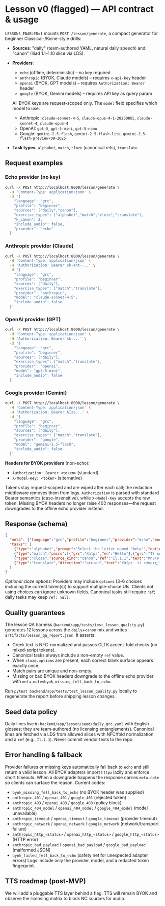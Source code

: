 # Lesson v0 (flagged) — API contract & usage

`LESSONS_ENABLED=1` mounts `POST /lesson/generate`, a compact generator for beginner Classical-/Koine-style drills:

* **Sources**: "daily" (team-authored YAML, natural daily speech) and "canon" (Iliad 1.1–1.10 slice via LDS).
* **Providers**:
  - `echo` (offline, deterministic) – no key required
  - `anthropic` (BYOK, Claude models) – requires `x-api-key` header
  - `openai` (BYOK, GPT models) – requires `Authorization: Bearer` header
  - `google` (BYOK, Gemini models) – requires API key as query param

  All BYOK keys are request-scoped only. The `model` field specifies which model to use:
  - Anthropic: `claude-sonnet-4-5`, `claude-opus-4-1-20250805`, `claude-sonnet-4`, `claude-opus-4`
  - OpenAI: `gpt-5`, `gpt-5-mini`, `gpt-5-nano`
  - Google: `gemini-2.5-flash`, `gemini-2.5-flash-lite`, `gemini-2.5-flash-preview-09-2025`
* **Task types**: `alphabet`, `match`, `cloze` (canonical refs), `translate`.

## Request examples

### Echo provider (no key)
```bash
curl -X POST http://localhost:8000/lesson/generate \
  -H 'Content-Type: application/json' \
  -d '{
    "language": "grc",
    "profile": "beginner",
    "sources": ["daily","canon"],
    "exercise_types": ["alphabet","match","cloze","translate"],
    "k_canon": 2,
    "include_audio": false,
    "provider": "echo"
  }'
```

### Anthropic provider (Claude)
```bash
curl -X POST http://localhost:8000/lesson/generate \
  -H 'Content-Type: application/json' \
  -H 'Authorization: Bearer sk-ant-...' \
  -d '{
    "language": "grc",
    "profile": "beginner",
    "sources": ["daily"],
    "exercise_types": ["match","translate"],
    "provider": "anthropic",
    "model": "claude-sonnet-4-5",
    "include_audio": false
  }'
```

### OpenAI provider (GPT)
```bash
curl -X POST http://localhost:8000/lesson/generate \
  -H 'Content-Type: application/json' \
  -H 'Authorization: Bearer sk-...' \
  -d '{
    "language": "grc",
    "profile": "beginner",
    "sources": ["daily"],
    "exercise_types": ["match","translate"],
    "provider": "openai",
    "model": "gpt-5-mini",
    "include_audio": false
  }'
```

### Google provider (Gemini)
```bash
curl -X POST http://localhost:8000/lesson/generate \
  -H 'Content-Type: application/json' \
  -H 'Authorization: Bearer AIza...' \
  -d '{
    "language": "grc",
    "profile": "beginner",
    "sources": ["daily"],
    "exercise_types": ["match","translate"],
    "provider": "google",
    "model": "gemini-2.5-flash",
    "include_audio": false
  }'
```

**Headers for BYOK providers** (non-echo):
- `Authorization: Bearer <token>` (standard)
- `X-Model-Key: <token>` (alternative)

Tokens stay request-scoped and are wiped after each call; the redaction middleware removes them from logs. `Authorization` is parsed with standard Bearer semantics (case-insensitive), while `X-Model-Key` accepts the raw token. Missing BYOK headers no longer raise 400 responses—the request downgrades to the offline echo provider instead.

## Response (schema)
```json
{
  "meta": {"language":"grc","profile":"beginner","provider":"echo","model":"echo"},
  "tasks": [
    {"type":"alphabet","prompt":"Select the letter named 'beta'","options":["β","δ","λ","π"],"answer":"β"},
    {"type":"match","pairs":[{"grc":"Χαῖρε","en":"Hello"},{"grc":"Τί κάνεις;","en":"How are you?"}]},
    {"type":"cloze","source_kind":"canon","ref":"Il.1.1","text":"Μῆνιν ἄειδε … Πηληϊάδεω Ἀχιλῆος","blanks":[{"surface":"Μῆνιν","idx":0},{"surface":"ἄειδε","idx":1}],"options":["Μῆνιν","ἄειδε","Πηληϊάδεω","Ἀχιλῆος"]},
    {"type":"translate","direction":"grc→en","text":"Χαῖρε· τί κάνεις;","rubric":"Write a natural English translation."}
  ]
}
```

*Optional cloze options:* Providers may include `options` (3–6 choices including the correct token(s)) to support multiple-choice UIs. Clients not using choices can ignore unknown fields. Canonical tasks still require `ref`; daily tasks may keep `ref: null`.

## Quality guarantees

The lesson QA harness (`backend/app/tests/test_lesson_quality.py`) generates 12 lessons across the `daily`+`canon` mix and writes `artifacts/lesson_qa_report.json`. It asserts:

* Greek text is NFC-normalized and passes CLTK accent-fold checks (no mixed-script tokens).
* Canonical tasks always include a non-empty `ref` value.
* When `cloze.options` are present, each correct blank surface appears exactly once.
* Match pairs are unique and non-empty.
* Missing or bad BYOK headers downgrade to the offline echo provider with `meta.note=byok_missing_fell_back_to_echo`.

Run `pytest backend/app/tests/test_lesson_quality.py` locally to regenerate the report before shipping lesson changes.
## Seed data policy
Daily lines live in `backend/app/lesson/seed/daily_grc.yaml` with English glosses; they are team-authored (no licensing entanglements). Canonical lines are fetched via LDS from allowed slices with NFC/fold normalization and a `ref` (e.g., `Il.1.1`). Never commit vendor texts to the repo.

## Error handling & fallback
Provider failures or missing keys automatically fall back to `echo` and still return a valid lesson. All BYOK adapters import `httpx` lazily and enforce short timeouts.
When a downgrade happens the response carries `meta.note` so clients can surface the reason. Current codes:
- `byok_missing_fell_back_to_echo` (no BYOK header was supplied)
- `anthropic_401` / `openai_401` / `google_401` (rejected token)
- `anthropic_403` / `openai_403` / `google_403` (policy block)
- `anthropic_404_model` / `openai_404_model` / `google_404_model` (model unavailable)
- `anthropic_timeout` / `openai_timeout` / `google_timeout` (provider timeout)
- `anthropic_network` / `openai_network` / `google_network` (network/transport failure)
- `anthropic_http_<status>` / `openai_http_<status>` / `google_http_<status>` (HTTP error)
- `anthropic_bad_payload` / `openai_bad_payload` / `google_bad_payload` (malformed JSON)
- `byok_failed_fell_back_to_echo` (safety net for unexpected adapter errors)
Logs include only the provider, model, and a redacted token fingerprint.

## TTS roadmap (post-MVP)
We will add a pluggable TTS layer behind a flag. TTS will remain BYOK and observe the licensing matrix to block NC sources for audio.
